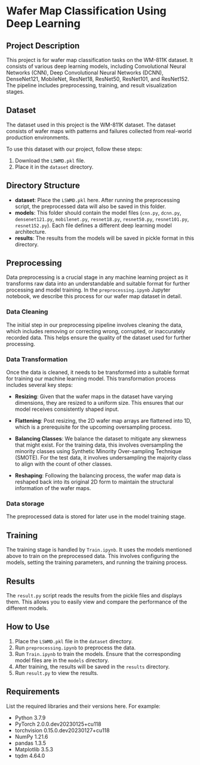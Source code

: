 # Wafer Map Classification Using Deep Learning

## Project Description
This project is for wafer map classification tasks on the WM-811K dataset. It consists of various deep learning models, including Convolutional Neural Networks (CNN), Deep Convolutional Neural Networks (DCNN), DenseNet121, MobileNet, ResNet18, ResNet50, ResNet101, and ResNet152. The pipeline includes preprocessing, training, and result visualization stages.

## Dataset
The dataset used in this project is the WM-811K dataset. The dataset consists of wafer maps with patterns and failures collected from real-world production environments. 

To use this dataset with our project, follow these steps:
1. Download the `LSWMD.pkl` file.
2. Place it in the `dataset` directory.

## Directory Structure
- **dataset**: Place the `LSWMD.pkl` here. After running the preprocessing script, the preprocessed data will also be saved in this folder.
- **models**: This folder should contain the model files (`cnn.py`, `dcnn.py`, `densenet121.py`, `mobilenet.py`, `resnet18.py`, `resnet50.py`, `resnet101.py`, `resnet152.py`). Each file defines a different deep learning model architecture.
- **results**: The results from the models will be saved in pickle format in this directory.

## Preprocessing

Data preprocessing is a crucial stage in any machine learning project as it transforms raw data into an understandable and suitable format for further processing and model training. In the `preprocessing.ipynb` Jupyter notebook, we describe this process for our wafer map dataset in detail. 

### Data Cleaning

The initial step in our preprocessing pipeline involves cleaning the data, which includes removing or correcting wrong, corrupted, or inaccurately recorded data. This helps ensure the quality of the dataset used for further processing.

### Data Transformation

Once the data is cleaned, it needs to be transformed into a suitable format for training our machine learning model. This transformation process includes several key steps:

- **Resizing**: Given that the wafer maps in the dataset have varying dimensions, they are resized to a uniform size. This ensures that our model receives consistently shaped input.

- **Flattening**: Post resizing, the 2D wafer map arrays are flattened into 1D, which is a prerequisite for the upcoming oversampling process.

- **Balancing Classes**: We balance the dataset to mitigate any skewness that might exist. For the training data, this involves oversampling the minority classes using Synthetic Minority Over-sampling Technique (SMOTE). For the test data, it involves undersampling the majority class to align with the count of other classes.

- **Reshaping**: Following the balancing process, the wafer map data is reshaped back into its original 2D form to maintain the structural information of the wafer maps.

### Data storage

The preprocessed data is stored for later use in the model training stage.

## Training
The training stage is handled by `Train.ipynb`. It uses the models mentioned above to train on the preprocessed data. This involves configuring the models, setting the training parameters, and running the training process.

## Results
The `result.py` script reads the results from the pickle files and displays them. This allows you to easily view and compare the performance of the different models.

## How to Use
1. Place the `LSWMD.pkl` file in the `dataset` directory.
2. Run `preprocessing.ipynb` to preprocess the data.
3. Run `Train.ipynb` to train the models. Ensure that the corresponding model files are in the `models` directory.
4. After training, the results will be saved in the `results` directory.
5. Run `result.py` to view the results.

## Requirements
List the required libraries and their versions here. For example:
- Python 3.7.9
- PyTorch 2.0.0.dev20230125+cu118
- torchvision 0.15.0.dev20230127+cu118
- NumPy 1.21.6
- pandas 1.3.5
- Matplotlib 3.5.3
- tqdm 4.64.0

